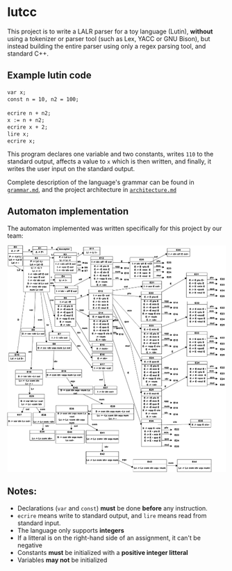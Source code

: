 lutcc
=====

This project is to write a LALR parser for a toy language (Lutin), **without**
using a tokenizer or parser tool (such as Lex, YACC or GNU Bison), but instead
building the entire parser using only a regex parsing tool, and standard C++.

Example lutin code
------------------

	var x;
	const n = 10, n2 = 100;

	ecrire n + n2;
	x := n + n2;
	ecrire x + 2;
	lire x;
	ecrire x;

This program declares one variable and two constants, writes `110` to the standard output, affects a value to `x` which is then written, and finally, it writes the user input on the standard output.

Complete description of the language's grammar can be found in [`grammar.md`](./grammar.md), and the project architecture in [`architecture.md`](./architecture.md)

Automaton implementation
------------------------

The automaton implemented was written specifically for this project by our team:

![Automaton image](./automaton.png)

Notes:
------

+ Declarations (`var` and `const`) **must** be done **before** any instruction.
+ `ecrire` means write to standard output, and `lire` means read from standard input.
+ The language only supports **integers**
+ If a litteral is on the right-hand side of an assignment, it can't be negative
+ Constants **must** be initialized with a **positive integer litteral**
+ Variables **may not** be initialized
